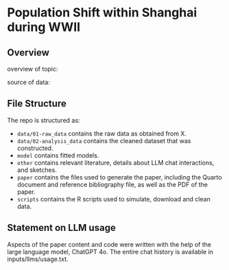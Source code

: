 # Population Shift within Shanghai during WWII

## Overview

overview of topic:

source of data:


## File Structure

The repo is structured as:

-   `data/01-raw_data` contains the raw data as obtained from X.
-   `data/02-analysis_data` contains the cleaned dataset that was constructed.
-   `model` contains fitted models. 
-   `other` contains relevant literature, details about LLM chat interactions, and sketches.
-   `paper` contains the files used to generate the paper, including the Quarto document and reference bibliography file, as well as the PDF of the paper. 
-   `scripts` contains the R scripts used to simulate, download and clean data.


## Statement on LLM usage

Aspects of the paper content and code were written with the help of the large language model, ChatGPT 4o. The entire chat history is available in inputs/llms/usage.txt.